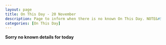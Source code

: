 ```yaml
---
layout: page
title: On This Day - 20 November
description: Page to inform when there is no known On This Day. NOTE&#58; There may still be comments.
categories: [On This Day]
---
```


**Sorry no known details for today**

